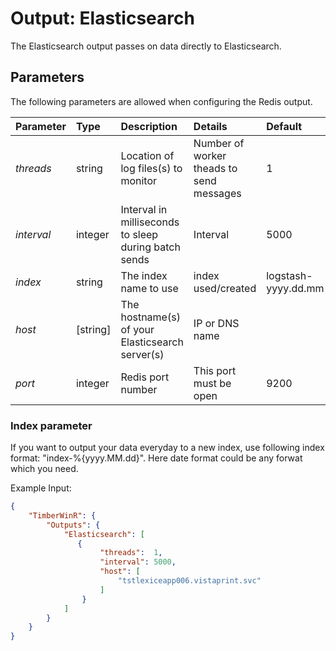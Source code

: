 # Output: Elasticsearch

The Elasticsearch output passes on data directly to Elasticsearch.

## Parameters
The following parameters are allowed when configuring the Redis output.

| Parameter     |   Type   |  Description                                                | Details               |  Default |
| :-------------|:---------|:------------------------------------------------------------| :---------------------------  | :-- |
| *threads*     | string   | Location of log files(s) to monitor                         | Number of worker theads to send messages | 1 |
| *interval*    | integer  | Interval in milliseconds to sleep during batch sends        | Interval       | 5000 |
| *index*       | string   | The index name to use                                       | index used/created | logstash-yyyy.dd.mm |
| *host*        | [string] | The hostname(s) of your Elasticsearch server(s) | IP or DNS name |  |
| *port*        | integer  | Redis port number                                           | This port must be open  | 9200  |

### Index parameter
If you want to output your data everyday to a new index, use following index format: "index-%{yyyy.MM.dd}". Here date format could be any forwat which you need.

Example Input:
```json
{
    "TimberWinR": {
        "Outputs": {
            "Elasticsearch": [
               { 
                    "threads":  1,   
                    "interval": 5000,                             
                    "host": [
                        "tstlexiceapp006.vistaprint.svc"
                    ]
                }
            ]
		}
	}
}
```